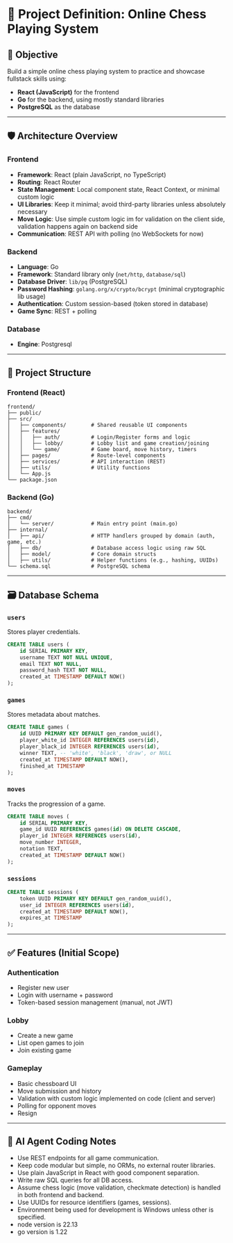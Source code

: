 # 📜 Project Definition: Online Chess Playing System

## 🌟 Objective

Build a simple online chess playing system to practice and showcase fullstack skills using:

- **React (JavaScript)** for the frontend
- **Go** for the backend, using mostly standard libraries
- **PostgreSQL** as the database

---

## 🛡️ Architecture Overview

### Frontend

- **Framework**: React (plain JavaScript, no TypeScript)
- **Routing**: React Router
- **State Management**: Local component state, React Context, or minimal custom logic
- **UI Libraries**: Keep it minimal; avoid third-party libraries unless absolutely necessary
- **Move Logic**: Use simple custom logic im for validation on the client side, validation happens again on backend side
- **Communication**: REST API with polling (no WebSockets for now)

### Backend

- **Language**: Go
- **Framework**: Standard library only (`net/http`, `database/sql`)
- **Database Driver**: `lib/pq` (PostgreSQL)
- **Password Hashing**: `golang.org/x/crypto/bcrypt` (minimal cryptographic lib usage)
- **Authentication**: Custom session-based (token stored in database)
- **Game Sync**: REST + polling

### Database

- **Engine**: Postgresql

---

## 📁 Project Structure

### Frontend (React)

```
frontend/
├── public/
├── src/
│   ├── components/        # Shared reusable UI components
│   ├── features/
│   │   ├── auth/          # Login/Register forms and logic
│   │   ├── lobby/         # Lobby list and game creation/joining
│   │   └── game/          # Game board, move history, timers
│   ├── pages/             # Route-level components
│   ├── services/          # API interaction (REST)
│   ├── utils/             # Utility functions
│   └── App.js
└── package.json
```

### Backend (Go)

```
backend/
├── cmd/
│   └── server/            # Main entry point (main.go)
├── internal/
│   ├── api/               # HTTP handlers grouped by domain (auth, game, etc.)
│   ├── db/                # Database access logic using raw SQL
│   ├── model/             # Core domain structs
│   ├── utils/             # Helper functions (e.g., hashing, UUIDs)
└── schema.sql             # PostgreSQL schema
```

---

## 🗃 Database Schema

### `users`

Stores player credentials.

```sql
CREATE TABLE users (
    id SERIAL PRIMARY KEY,
    username TEXT NOT NULL UNIQUE,
    email TEXT NOT NULL,
    password_hash TEXT NOT NULL,
    created_at TIMESTAMP DEFAULT NOW()
);
```

### `games`

Stores metadata about matches.

```sql
CREATE TABLE games (
    id UUID PRIMARY KEY DEFAULT gen_random_uuid(),
    player_white_id INTEGER REFERENCES users(id),
    player_black_id INTEGER REFERENCES users(id),
    winner TEXT, -- 'white', 'black', 'draw', or NULL
    created_at TIMESTAMP DEFAULT NOW(),
    finished_at TIMESTAMP
);
```

### `moves`

Tracks the progression of a game.

```sql
CREATE TABLE moves (
    id SERIAL PRIMARY KEY,
    game_id UUID REFERENCES games(id) ON DELETE CASCADE,
    player_id INTEGER REFERENCES users(id),
    move_number INTEGER,
    notation TEXT,
    created_at TIMESTAMP DEFAULT NOW()
);
```

### `sessions`

```sql
CREATE TABLE sessions (
    token UUID PRIMARY KEY DEFAULT gen_random_uuid(),
    user_id INTEGER REFERENCES users(id),
    created_at TIMESTAMP DEFAULT NOW(),
    expires_at TIMESTAMP
);
```

---

## ✅ Features (Initial Scope)

### Authentication

- Register new user
- Login with username + password
- Token-based session management (manual, not JWT)

### Lobby

- Create a new game
- List open games to join
- Join existing game

### Gameplay

- Basic chessboard UI
- Move submission and history
- Validation with custom logic implemented on code (client and server)
- Polling for opponent moves
- Resign

---

## 🧐 AI Agent Coding Notes

- Use REST endpoints for all game communication.
- Keep code modular but simple, no ORMs, no external router libraries.
- Use plain JavaScript in React with good component separation.
- Write raw SQL queries for all DB access.
- Assume chess logic (move validation, checkmate detection) is handled in both frontend and backend.
- Use UUIDs for resource identifiers (games, sessions).
- Environment being used for development is Windows unless other is specified.
- node version is 22.13
- go version is 1.22

